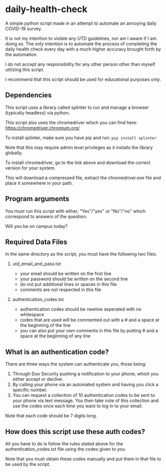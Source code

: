 # daily-health-check
A simple python script made in an attempt to automate an annoying daily COVID-19 survey.

It is not my intention to violate any UTD guidelines, nor am I aware if I am doing so. 
The only intention is to automate the process of completing the daily health check every day 
with a much higher accuracy brought forth by the automation.

I do not accept any responsibility for any other person other than myself utilizing this script.

I recommend that this script should be used for educational purposes only.

## Dependencies
This script uses a library called splinter to run and manage a browser (typically headless) via python.

This script also uses the chromedriver which you can find here: https://chromedriver.chromium.org/

To install splinter, make sure you have pip and run: `pip install splinter`

Note that this may require admin level privileges as it installs the library globally.

To install chromedriver, go to the link above and download the correct version for your system.

This will download a compressed file, extract the chromedriver.exe file and place it somewhere in your path.

## Program arguments

You must run this script with either, "Yes"/"yes" or "No"/"no" which correspond to answers of the question: 

Will you be on campus today?

## Required Data Files

In the same directory as the script, you must have the following two files:

1) utd_email_and_pass.txt

    * your email should be written on the first line
    * your password should be written on the second line
    * do not put additional lines or spaces in this file
    * comments are not respected in this file

2) authentication_codes.txt
    * authentication codes should be newline seperated with no whitespace
    * codes that are used will be commented out with a # and a space at the
      beginning of the line
    * you can also put your own comments in this file by putting # and a space at
      the beginning of any line
      
      
 ## What is an authentication code?
 
 There are three ways the system can authenticate you, those being:
 
 1) Through Duo Security pushing a notification to your phone, which you either accept or decline.
 2) By calling your phone via an automated system and having you click a specific number.
 3) You can request a collection of 10 authentication codes to be sent to your phone via text message. 
    You then take note of this collection and use the codes once each time you want to log in to your email.
    
 Note that each code should be 7 digits long.
    
 ## How does this script use these auth codes?
 
 All you have to do is follow the rules stated above for the authentication_codes.txt file using the codes given to you.
 
 Note that you must obtain these codes manually and put them in that file to be used by the script.
